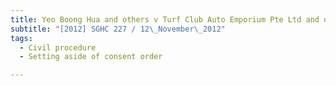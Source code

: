 ```yaml
---
title: Yeo Boong Hua and others v Turf Club Auto Emporium Pte Ltd and others 
subtitle: "[2012] SGHC 227 / 12\_November\_2012"
tags:
  - Civil procedure
  - Setting aside of consent order

---
```


